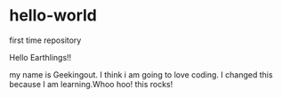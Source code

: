 # hello-world
first time repository 


Hello Earthlings!!

my name is Geekingout. I think i am going to love coding. 
I changed this because I am learning.Whoo hoo!
this rocks!
